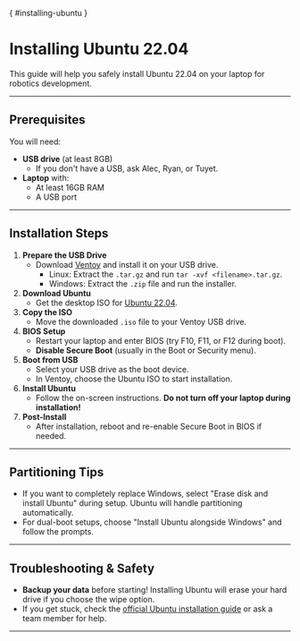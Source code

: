 [](){ #installing-ubuntu }
# Installing Ubuntu 22.04

This guide will help you safely install Ubuntu 22.04 on your laptop for robotics development.

---

## Prerequisites

You will need:

- **USB drive** (at least 8GB)
    - If you don't have a USB, ask Alec, Ryan, or Tuyet.
- **Laptop** with:
    - At least 16GB RAM
    - A USB port

---

## Installation Steps

1. **Prepare the USB Drive**
    - Download [Ventoy](https://www.ventoy.net/en/download.html) and install it on your USB drive.
	 	- Linux: Extract the `.tar.gz` and run `tar -xvf <filename>.tar.gz`.
	 	- Windows: Extract the `.zip` file and run the installer.
2. **Download Ubuntu**
   	- Get the desktop ISO for [Ubuntu 22.04](https://releases.ubuntu.com/jammy/).
3. **Copy the ISO**
   	- Move the downloaded `.iso` file to your Ventoy USB drive.
4. **BIOS Setup**
	- Restart your laptop and enter BIOS (try F10, F11, or F12 during boot).
	- **Disable Secure Boot** (usually in the Boot or Security menu).
5. **Boot from USB**
	- Select your USB drive as the boot device.
	- In Ventoy, choose the Ubuntu ISO to start installation.
6. **Install Ubuntu**
   	- Follow the on-screen instructions. **Do not turn off your laptop during installation!**
7. **Post-Install**
   	- After installation, reboot and re-enable Secure Boot in BIOS if needed.

---

## Partitioning Tips

- If you want to completely replace Windows, select "Erase disk and install Ubuntu" during setup. Ubuntu will handle partitioning automatically.
- For dual-boot setups, choose "Install Ubuntu alongside Windows" and follow the prompts.

---

## Troubleshooting & Safety

- **Backup your data** before starting! Installing Ubuntu will erase your hard drive if you choose the wipe option.
- If you get stuck, check the [official Ubuntu installation guide](https://ubuntu.com/tutorials/install-ubuntu-desktop) or ask a team member for help.

---
